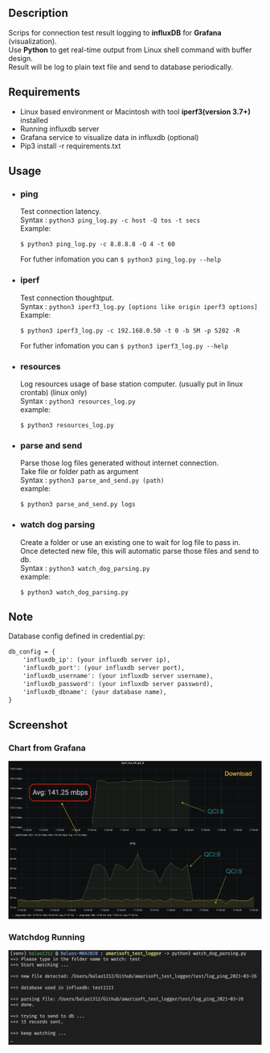 ## Description

Scrips for connection test result logging to **influxDB** for **Grafana** (visualization).  
Use **Python** to get real-time output from Linux shell command with buffer design.  
Result will be log to plain text file and send to database periodically.

## Requirements

- Linux based environment or Macintosh with tool **iperf3(version 3.7+)** installed  
- Running influxdb server  
- Grafana service to visualize data in influxdb (optional)
- Pip3 install -r requirements.txt

## Usage

* ### ping
	Test connection latency.  
	Syntax : `python3 ping_log.py -c host -Q tos -t secs`  
	Example:
	
	```
	$ python3 ping_log.py -c 8.8.8.8 -Q 4 -t 60
	```
	For futher infomation you can  `$ python3 ping_log.py --help` 
	
* ### iperf  
	Test connection thoughtput.  
	Syntax : `python3 iperf3_log.py [options like origin iperf3 options]`  
	Example:

	```
	$ python3 iperf3_log.py -c 192.168.0.50 -t 0 -b 5M -p 5202 -R
	```
	
	For futher infomation you can  `$ python3 iperf3_log.py --help`   

* ### resources
	Log resources usage of base station computer. (usually put in linux crontab) (linux only)   
	Syntax : `python3 resources_log.py`  
	example:  
	
	```
	$ python3 resources_log.py
	```
	
* ### parse and send
	Parse those log files generated without internet connection.  
	Take file or folder path as argument  
	Syntax : `python3 parse_and_send.py (path)`  
	example:  
	
	```
	$ python3 parse_and_send.py logs
	```

* ### watch dog parsing
	Create a folder or use an existing one to wait for log file to pass in.  
	Once detected new file, this will automatic parse those files and send to db.   
	Syntax : `python3 watch_dog_parsing.py`  
	example:  
	
	```
	$ python3 watch_dog_parsing.py 
	```  

## Note

Database config defined in credential.py:
	
```
db_config = {
	'influxdb_ip': (your influxdb server ip),
	'influxdb_port': (your influxdb server port),
	'influxdb_username': (your influxdb server username),
	'influxdb_password': (your influxdb server password),
	'influxdb_dbname': (your database name),
}
```
  
## Screenshot
### Chart from Grafana
![alt text](https://github.com/balao1312/amarisoft_test_logger/blob/master/alogger.png?raw=true)


### Watchdog Running
![alt text](https://github.com/balao1312/amarisoft_test_logger/blob/master/watchdogex.png?raw=true)